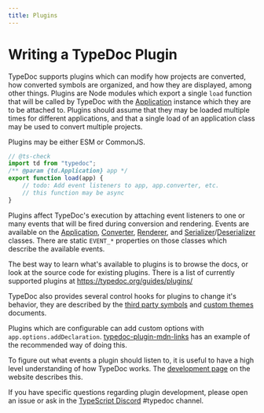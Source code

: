 ```yaml
---
title: Plugins
---
```


# Writing a TypeDoc Plugin

TypeDoc supports plugins which can modify how projects are converted, how converted symbols
are organized, and how they are displayed, among other things. Plugins are Node modules which
export a single `load` function that will be called by TypeDoc with the [Application] instance
which they are to be attached to. Plugins should assume that they may be loaded multiple times
for different applications, and that a single load of an application class may be used to convert
multiple projects.

Plugins may be either ESM or CommonJS.

```js
// @ts-check
import td from "typedoc";
/** @param {td.Application} app */
export function load(app) {
    // todo: Add event listeners to app, app.converter, etc.
    // this function may be async
}
```

Plugins affect TypeDoc's execution by attaching event listeners to one or many events that will be
fired during conversion and rendering. Events are available on the [Application], [Converter],
[Renderer], and [Serializer]/[Deserializer] classes. There are static `EVENT_*` properties on those
classes which describe the available events.

The best way to learn what's available to plugins is to browse the docs, or look at the source code
for existing plugins. There is a list of currently supported plugins at https://typedoc.org/guides/plugins/

TypeDoc also provides several control hooks for plugins to change it's behavior, they are described
by the [third party symbols](./third-party-symbols.md) and [custom themes](./custom-themes.md) documents.

Plugins which are configurable can add custom options with `app.options.addDeclaration`. [typedoc-plugin-mdn-links]
has an example of the recommended way of doing this.

To figure out what events a plugin should listen to, it is useful to have a high level understanding of how
TypeDoc works. The [development page](https://typedoc.org/guides/development/) on the website describes this.

If you have specific questions regarding plugin development, please open an issue or ask in the
[TypeScript Discord] #typedoc channel.

[Application]: https://typedoc.org/api/classes/Application.html
[Converter]: https://typedoc.org/api/classes/Converter.html
[Renderer]: https://typedoc.org/api/classes/Renderer.html
[Serializer]: https://typedoc.org/api/classes/Serializer.html
[Deserializer]: https://typedoc.org/api/classes/Deserializer.html
[typedoc-plugin-mdn-links]: https://github.com/Gerrit0/typedoc-plugin-mdn-links/blob/main/src/index.ts
[TypeScript Discord]: https://discord.gg/typescript
